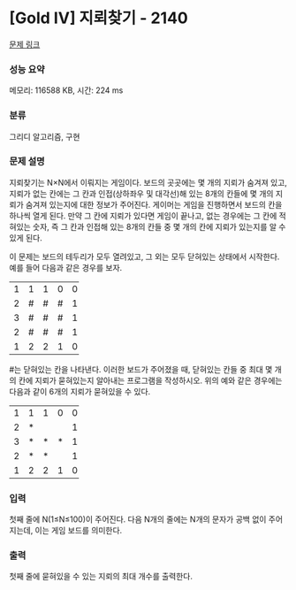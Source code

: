 # [Gold IV] 지뢰찾기 - 2140 

[문제 링크](https://www.acmicpc.net/problem/2140) 

### 성능 요약

메모리: 116588 KB, 시간: 224 ms

### 분류

그리디 알고리즘, 구현

### 문제 설명

<p>지뢰찾기는 N×N에서 이뤄지는 게임이다. 보드의 곳곳에는 몇 개의 지뢰가 숨겨져 있고, 지뢰가 없는 칸에는 그 칸과 인접(상하좌우 및 대각선)해 있는 8개의 칸들에 몇 개의 지뢰가 숨겨져 있는지에 대한 정보가 주어진다. 게이머는 게임을 진행하면서 보드의 칸을 하나씩 열게 된다. 만약 그 칸에 지뢰가 있다면 게임이 끝나고, 없는 경우에는 그 칸에 적혀있는 숫자, 즉 그 칸과 인접해 있는 8개의 칸들 중 몇 개의 칸에 지뢰가 있는지를 알 수 있게 된다.</p>

<p>이 문제는 보드의 테두리가 모두 열려있고, 그 외는 모두 닫혀있는 상태에서 시작한다. 예를 들어 다음과 같은 경우를 보자.</p>

<table class="table table-bordered" style="width:25%">
	<tbody>
		<tr>
			<td style="width:5%">1</td>
			<td style="width:5%">1</td>
			<td style="width:5%">1</td>
			<td style="width:5%">0</td>
			<td style="width:5%">0</td>
		</tr>
		<tr>
			<td>2</td>
			<td>#</td>
			<td>#</td>
			<td>#</td>
			<td>1</td>
		</tr>
		<tr>
			<td>3</td>
			<td>#</td>
			<td>#</td>
			<td>#</td>
			<td>1</td>
		</tr>
		<tr>
			<td>2</td>
			<td>#</td>
			<td>#</td>
			<td>#</td>
			<td>1</td>
		</tr>
		<tr>
			<td>1</td>
			<td>2</td>
			<td>2</td>
			<td>1</td>
			<td>0</td>
		</tr>
	</tbody>
</table>

<p>#는 닫혀있는 칸을 나타낸다. 이러한 보드가 주어졌을 때, 닫혀있는 칸들 중 최대 몇 개의 칸에 지뢰가 묻혀있는지 알아내는 프로그램을 작성하시오. 위의 예와 같은 경우에는 다음과 같이 6개의 지뢰가 묻혀있을 수 있다.</p>

<table class="table table-bordered" style="width:25%">
	<tbody>
		<tr>
			<td style="width:5%">1</td>
			<td style="width:5%">1</td>
			<td style="width:5%">1</td>
			<td style="width:5%">0</td>
			<td style="width:5%">0</td>
		</tr>
		<tr>
			<td>2</td>
			<td>*</td>
			<td> </td>
			<td> </td>
			<td>1</td>
		</tr>
		<tr>
			<td>3</td>
			<td>*</td>
			<td>*</td>
			<td>*</td>
			<td>1</td>
		</tr>
		<tr>
			<td>2</td>
			<td>*</td>
			<td>*</td>
			<td> </td>
			<td>1</td>
		</tr>
		<tr>
			<td>1</td>
			<td>2</td>
			<td>2</td>
			<td>1</td>
			<td>0</td>
		</tr>
	</tbody>
</table>

### 입력 

 <p>첫째 줄에 N(1≤N≤100)이 주어진다. 다음 N개의 줄에는 N개의 문자가 공백 없이 주어지는데, 이는 게임 보드를 의미한다.</p>

### 출력 

 <p>첫째 줄에 묻혀있을 수 있는 지뢰의 최대 개수를 출력한다.</p>

